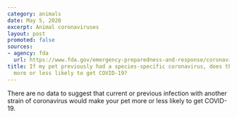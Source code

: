 ```yaml
---
category: animals
date: May 5, 2020
excerpt: Animal coronaviruses
layout: post
promoted: false
sources:
- agency: fda
  url: https://www.fda.gov/emergency-preparedness-and-response/coronavirus-disease-2019-covid-19/coronavirus-disease-2019-covid-19-frequently-asked-questions
title: If my pet previously had a species-specific coronavirus, does that make them
  more or less likely to get COVID-19?
---
```


There are no data to suggest that current or previous infection with another strain of coronavirus would make your pet more or less likely to get COVID-19.